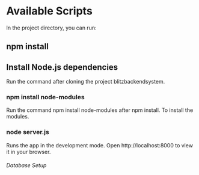# Available Scripts
In the project directory, you can run:

## npm install
## Install Node.js dependencies
Run the command after cloning the project blitzbackendsystem.

### npm install node-modules
Run the command npm install node-modules after npm install. To install the modules.

### node server.js
Runs the app in the development mode.
Open http://localhost:8000 to view it in your browser.

###### Database Setup
